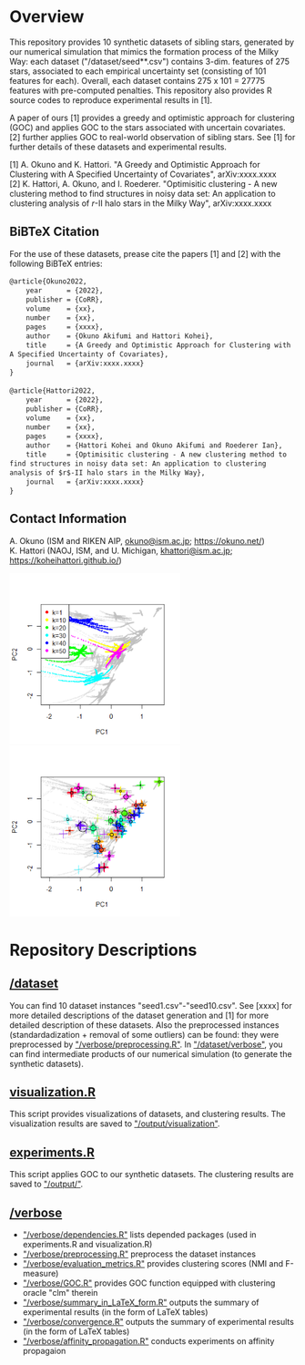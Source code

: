 # Overview 
This repository provides 10 synthetic datasets of sibling stars, generated by our numerical simulation that mimics the formation process of the Milky Way: each dataset ("/dataset/seed**.csv") contains 3-dim. features of 275 stars, associated to each empirical uncertainty set (consisting of 101 features for each). Overall, each dataset contains 275 x 101 = 27775 features with pre-computed penalties. This repository also provides R source codes to reproduce experimental results in [1]. 

A paper of ours [1] provides a greedy and optimistic approach for clustering (GOC) and applies GOC to the stars associated with uncertain covariates. [2] further applies GOC to real-world observation of sibling stars. See [1] for further details of these datasets and experimental results. 

[1] A. Okuno and K. Hattori. "A Greedy and Optimistic Approach for Clustering with A Specified Uncertainty of Covariates", arXiv:xxxx.xxxx <br>
[2] K. Hattori, A. Okuno, and I. Roederer. "Optimisitic clustering - A new clustering method to find structures in noisy data set: An application to clustering analysis of $r$-II halo stars in the Milky Way", arXiv:xxxx.xxxx <br>

## BiBTeX Citation
For the use of these datasets, prease cite the papers [1] and [2] with the following BiBTeX entries:

```
@article{Okuno2022,
    year      = {2022},
    publisher = {CoRR},
    volume    = {xx},
    number    = {xx},
    pages     = {xxxx},
    author    = {Okuno Akifumi and Hattori Kohei},
    title     = {A Greedy and Optimistic Approach for Clustering with A Specified Uncertainty of Covariates},
    journal   = {arXiv:xxxx.xxxx}
}

@article{Hattori2022,
    year      = {2022},
    publisher = {CoRR},
    volume    = {xx},
    number    = {xx},
    pages     = {xxxx},
    author    = {Hattori Kohei and Okuno Akifumi and Roederer Ian},
    title     = {Optimisitic clustering - A new clustering method to find structures in noisy data set: An application to clustering analysis of $r$-II halo stars in the Milky Way},
    journal   = {arXiv:xxxx.xxxx}
}
```


## Contact Information
A. Okuno (ISM and RIKEN AIP, okuno@ism.ac.jp; <a href="https://okuno.net/">https://okuno.net/</a>) <br>
K. Hattori (NAOJ, ISM, and U. Michigan, khattori@ism.ac.jp; <a href="https://koheihattori.github.io/">https://koheihattori.github.io/</a>)

<img src="/output/visualization/seed1.png" width="300"> <img src="/output/visualization/optimistic.png" width="300"> 

# Repository Descriptions

## <a href="https://github.com/oknakfm/GOC/tree/main/dataset">/dataset</a>
You can find 10 dataset instances "seed1.csv"-"seed10.csv". 
See [xxxx] for more detailed descriptions of the dataset generation and [1] for more detailed description of these datasets. 
Also the preprocessed instances (standardadization + removal of some outliers) can be found: they were preprocessed by <a href="https://github.com/oknakfm/GOC/blob/main/verbose/preprocessing.R">"/verbose/preprocessing.R"</a>. 
In <a href="https://github.com/oknakfm/GOC/tree/main/dataset/verbose">"/dataset/verbose"</a>, you can find intermediate products of our numerical simulation (to generate the synthetic datasets). 

## <a href="https://github.com/oknakfm/GOC/blob/main/visualization.R">visualization.R</a>
This script provides visualizations of datasets, and clustering results. The visualization results are saved to <a href="https://github.com/oknakfm/GOC/tree/main/output/visualization">"/output/visualization"</a>.

## <a href="https://github.com/oknakfm/GOC/blob/main/experiments.R">experiments.R</a>
This script applies GOC to our synthetic datasets. The clustering results are saved to <a href="https://github.com/oknakfm/GOC/tree/main/output">"/output/"</a>. 

## <a href="https://github.com/oknakfm/GOC/tree/main/verbose">/verbose</a>
- <a href="https://github.com/oknakfm/GOC/blob/main/verbose/dependencies.R">"/verbose/dependencies.R"</a> lists depended packages (used in experiments.R and visualization.R)
- <a href="https://github.com/oknakfm/GOC/blob/main/verbose/preprocessing.R">"/verbose/preprocessing.R"</a> preprocess the dataset instances
- <a href="https://github.com/oknakfm/GOC/blob/main/verbose/evaluation_metrics.R">"/verbose/evaluation_metrics.R"</a> provides clustering scores (NMI and F-measure)
- <a href="https://github.com/oknakfm/GOC/blob/main/verbose/GOC.R">"/verbose/GOC.R"</a> provides GOC function equipped with clustering oracle "clm" therein
- <a href="https://github.com/oknakfm/GOC/blob/main/verbose/summary_in_LaTeX_form.R">"/verbose/summary_in_LaTeX_form.R"</a> outputs the summary of experimental results (in the form of LaTeX tables)
- <a href="https://github.com/oknakfm/GOC/blob/main/verbose/convergence.R">"/verbose/convergence.R"</a> outputs the summary of experimental results (in the form of LaTeX tables)
- <a href="https://github.com/oknakfm/GOC/blob/main/verbose/affinity_propagation.R">"/verbose/affinity_propagation.R"</a> conducts experiments on affinity propagaion
